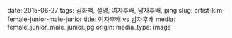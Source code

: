 date: 2015-06-27
tags: 김화백, 설명, 여자후배, 남자후배, ping
slug: artist-kim-female-junior-male-junior
title: 여자후배 vs 남자후배
media: female_junior_male_junior.jpg
origin: 
media_type: image
